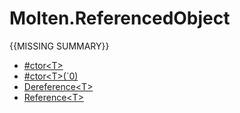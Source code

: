﻿  
# Molten.ReferencedObject
{{MISSING SUMMARY}}
  
*  [#ctor&lt;T&gt;](docs/Molten.Utility/Molten/ReferencedObject/#ctor.md)  
*  [#ctor&lt;T&gt;(`0)](docs/Molten.Utility/Molten/ReferencedObject/#ctor.md)  
*  [Dereference&lt;T&gt;](docs/Molten.Utility/Molten/ReferencedObject/Dereference.md)  
*  [Reference&lt;T&gt;](docs/Molten.Utility/Molten/ReferencedObject/Reference.md)